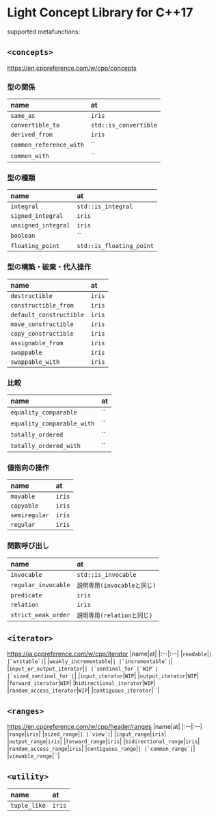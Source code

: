 # Light Concept Library for C++17
supported metafunctions:

## `<concepts>`
https://en.cppreference.com/w/cpp/concepts
### 型の関係
|name|at|
|:--|:--|
|`same_as`|`iris`|
|`convertible_to`|`std::is_convertible`|
|`derived_from`|`iris`|
|`common_reference_with`|``|
|`common_with`|``|

### 型の種類
|name|at|
|:--|:--|
|`integral`|`std::is_integral`|
|`signed_integral`|`iris`|
|`unsigned_integral`|`iris`|
|`boolean`|``|
|`floating_point`|`std::is_floating_point`|

### 型の構築・破棄・代入操作
|name|at|
|:--|:--|
|`destructible`|`iris`|
|`constructible_from`|`iris`|
|`default_constructible`|`iris`|
|`move_constructible`|`iris`|
|`copy_constructible`|`iris`|
|`assignable_from`|`iris`|
|`swappable`|`iris`|
|`swappable_with`|`iris`|

### 比較
|name|at|
|:--|:--|
|`equality_comparable`|``|
|`equality_comparable_with`|``|
|`totally_ordered`|``|
|`totally_ordered_with`|``|

### 値指向の操作
|name|at|
|:--|:--|
|`movable`|`iris`|
|`copyable`|`iris`|
|`semiregular`|`iris`|
|`regular`|`iris`|

### 関数呼び出し
|name|at|
|:--|:--|
|`invocable`|`std::is_invocable`|
|`regular_invocable`|`説明専用(invocableと同じ)`|
|`predicate`|`iris`|
|`relation`|`iris`|
|`strict_weak_order`|`説明専用(relationと同じ)`|

## `<iterator>`
https://ja.cppreference.com/w/cpp/iterator
|name|at|
|:--|:--|
|`readable`|``|
|`writable`|``|
|`weakly_incrementable`|``|
|`incrementable`|``|
|`input_or_output_iterator`|``|
|`sentinel_for`|`WIP`|
|`sized_sentinel_for`|``|
|`input_iterator`|`WIP`|
|`output_iterator`|`WIP`|
|`forward_iterator`|`WIP`|
|`bidirectional_iterator`|`WIP`|
|`random_access_iterator`|`WIP`|
|`contiguous_iterator`|``|

## `<ranges>`
https://en.cppreference.com/w/cpp/header/ranges
|name|at|
|:--|:--|
|`range`|`iris`|
|`sized_range`|``|
|`view`|``|
|`input_range`|`iris`|
|`output_range`|`iris`|
|`forward_range`|`iris`|
|`bidirectional_range`|`iris`|
|`random_access_range`|`iris`|
|`contiguous_range`|``|
|`common_range`|``|
|`viewable_range`|``|

## `<utility>`
|name|at|
|:--|:--|
|`tuple_like`|`iris`|
